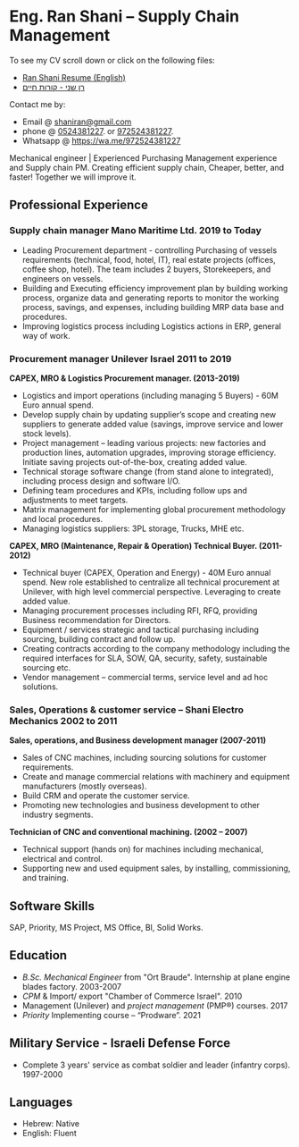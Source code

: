 # Eng. Ran Shani – Supply Chain Management 
To see my CV scroll down or click on the following files:
* [Ran Shani Resume (English)](https://github.com/shaniran/shaniran/files/6708258/Ran.Shani.Resume.pdf)
* [רן שני - קורות חיים ](https://github.com/shaniran/shaniran/files/6711111/RanShaniCV.pdf)

Contact me by: 
* Email    @ [shaniran@gmail.com](mailto:shaniran@gmail.com)   
* phone    @ <a href=””>0524381227</a>. or <a href=””>972524381227</a>.
* Whatsapp @ https://wa.me/972524381227
   
Mechanical engineer | Experienced Purchasing Management experience and Supply chain PM.
Creating efficient supply chain, Cheaper, better, and faster! Together we will improve it.
## Professional Experience
### Supply chain manager Mano Maritime Ltd.												2019 to Today
*	Leading Procurement department - controlling Purchasing of vessels requirements (technical, food, hotel, IT), real estate projects (offices, coffee shop, hotel). The team includes 2 buyers, Storekeepers, and engineers on vessels.
*	Building and Executing efficiency improvement plan by building working process, organize data and generating reports to monitor the working process, savings, and expenses, including building MRP data base and procedures.
*	Improving logistics process including Logistics actions in ERP, general way of work. 

### Procurement manager Unilever Israel												2011 to 2019
**CAPEX, MRO & Logistics Procurement manager. (2013-2019)**
*	Logistics and import operations (including managing 5 Buyers) - 60M Euro annual spend. 
*	Develop supply chain by updating supplier’s scope and creating new suppliers to generate added value (savings, improve service and lower stock levels).
*	Project management – leading various projects: new factories and production lines, automation upgrades, improving storage efficiency. Initiate saving projects out-of-the-box, creating added value.
*	Technical storage software change (from stand alone to integrated), including process design and software I/O.  
*	Defining team procedures and KPIs, including follow ups and adjustments to meet targets. 
*	Matrix management for implementing global procurement methodology and local procedures.
*	Managing logistics suppliers: 3PL storage, Trucks, MHE etc.

**CAPEX, MRO (Maintenance, Repair & Operation) Technical Buyer. (2011-2012)**
*	Technical buyer (CAPEX, Operation and Energy) - 40M Euro annual spend. New role established to centralize all technical procurement at Unilever, with high level commercial perspective. Leveraging to create added value. 
*	Managing procurement processes including RFI, RFQ, providing Business recommendation for Directors.
*	Equipment / services strategic and tactical purchasing including sourcing, building contract and follow up.
*	Creating contracts according to the company methodology including the required interfaces for SLA, SOW, QA, security, safety, sustainable sourcing etc.
*	Vendor management – commercial terms, service level and ad hoc solutions.      
	
### Sales, Operations & customer service – Shani Electro Mechanics									2002 to 2011
**Sales, operations, and Business development manager (2007-2011)**
*	Sales of CNC machines, including sourcing solutions for customer requirements.
*	Create and manage commercial relations with machinery and equipment manufacturers (mostly overseas).
*	Build CRM and operate the customer service.
*	Promoting new technologies and business development to other industry segments.

**Technician of CNC and conventional machining. (2002 – 2007)**
*	Technical support (hands on) for machines including mechanical, electrical and control.
*	Supporting new and used equipment sales, by installing, commissioning, and training.
## Software Skills
SAP, Priority, MS Project, MS Office, BI, Solid Works.	
## Education
*	*B.Sc. Mechanical Engineer* from "Ort Braude". Internship at plane engine blades factory.                                       2003-2007
*	*CPM* & Import/ export "Chamber of Commerce Israel".										2010
*	Management (Unilever) and *project management* (PMP®) courses.									2017
*	*Priority* Implementing course – “Prodware”.											2021

## Military Service - Israeli Defense Force
*	Complete 3 years' service as combat soldier and leader (infantry corps). 							1997-2000
## Languages	
*	Hebrew: Native     
*	English: Fluent	






<!--
**shaniran/shaniran** is a ✨ _special_ ✨ repository because its `README.md` (this file) appears on your GitHub profile.

Here are some ideas to get you started:

- 🔭 I’m currently working on ...
- 🌱 I’m currently learning ...
- 👯 I’m looking to collaborate on ...
- 🤔 I’m looki[CVRS.pdf](https://github.com/shaniran/shaniran/files/6706739/CVRS.pdf)
ng for help with ...
- 💬 Ask me about ...
- 📫 How to reach me: ...
- 😄 Pronouns: ...
- ⚡ Fun fact: ...
-->
